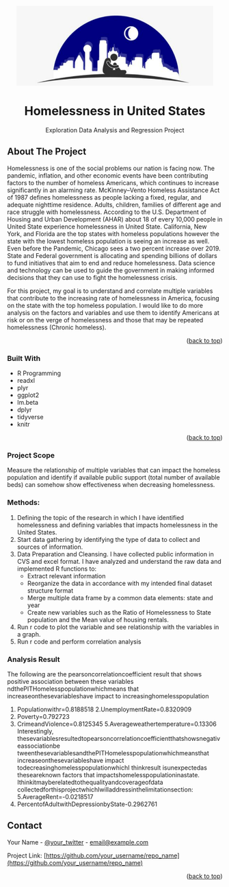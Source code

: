 <!-- PROJECT LOGO -->
<br />
<div align="center">
<p align="center">
  <img width="460" height="auto" src="https://github.com/Tutay0913JP/DataScienceWork/blob/main/images/homeless.png">
</p>


  <h1 align="center">Homelessness in United States </h1>
  <p align="center">
     Exploration Data Analysis and Regression Project
  </p>
</div>

<!-- ABOUT THE PROJECT -->
## About The Project

Homelessness is one of the social problems our nation is facing now. The pandemic, inflation, and other
 economic events have been contributing factors to the number of homeless Americans, which continues
 to increase significantly in an alarming rate. McKinney–Vento Homeless Assistance Act of 1987 defines
 homelessness as people lacking a fixed, regular, and adequate nighttime residence. Adults, children, families
 of different age and race struggle with homelessness. According to the U.S. Department of Housing and
 Urban Development (AHAR) about 18 of every 10,000 people in United State experience homelessness in
 United State. California, New York, and Florida are the top states with homeless populations however the
 state with the lowest homeless population is seeing an increase as well. Even before the Pandemic, Chicago
 sees a two percent increase over 2019. State and Federal government is allocating and spending billions of
 dollars to fund initiatives that aim to end and reduce homelessness. Data science and technology can be used
 to guide the government in making informed decisions that they can use to fight the homelessness crisis.
 
 For this project, my goal is to understand and correlate multiple variables that contribute to the increasing
 rate of homelessness in America, focusing on the state with the top homeless population. I would like to
 do more analysis on the factors and variables and use them to identify Americans at risk or on the verge of
 homelessness and those that may be repeated homelessness (Chronic homeless).

<p align="right">(<a href="#readme-top">back to top</a>)</p>

### Built With
* R Programming
* readxl
* plyr
* ggplot2
* lm.beta
* dplyr
* tidyverse
* knitr
<p align="right">(<a href="#readme-top">back to top</a>)</p>


<!-- GETTING STARTED -->
### Project Scope
 Measure the relationship of multiple variables that can impact the homeless population and identify if  available public support (total number of available beds) can somehow show effectiveness when decreasing 
homelessness.


### Methods:
 1. Defining the topic of the research in which I have identified homelessness and defining variables that  impacts homelessness in the United States.
 2. Start data gathering by identifying the type of data to collect and sources of information.
 3. Data Preparation and Cleansing. I have collected public information in CVS and excel format. I have  analyzed and understand the raw data and implemented R functions to:
    * Extract relevant information
    * Reorganize the data in accordance with my intended final dataset structure format
    * Merge multiple data frame by a common data elements: state and year
    * Create new variables such as the Ratio of Homelessness to State population and the Mean value of  housing rentals.
 5. Run r code to plot the variable and see relationship with the variables in a graph.
 6. Run r code and perform correlation analysis

### Analysis Result
The following are the pearsoncorrelationcoefficient result that shows positive association between these variables ndthePITHomelesspopulationwhichmeans that increaseonthesevariableshave impact to
 increasinghomelesspopulation
 1. Populationwithr=0.8188518
 2.UnemploymentRate=0.8320909
 3. Poverty=0.792723
 4. CrimeandViolence=0.8125345
 5.Averageweathertemperature=0.13306
 Interestingly, thesevariablesresultedtopearsoncorrelationcoefficientthatshowsnegativeassociationbe
tweenthesevariablesandthePITHomelesspopulationwhichmeansthat increaseonthesevariableshave
 impact todecreasinghomelesspopulationwhichI thinkresult isunexpectedas theseareknown factors
 that impactshomelesspopulationinastate. Ithinkitmayberelatedtothequalityandcoverageofdata
 collectedforthisprojectwhichIwilladdressinthelimitationsection:
 5.AverageRent=-0.0218517
 6. PercentofAdultwithDepressionbyState-0.2962761


<!-- CONTACT -->
## Contact

Your Name - [@your_twitter](https://twitter.com/your_username) - email@example.com

Project Link: [https://github.com/your_username/repo_name](https://github.com/your_username/repo_name)

<p align="right">(<a href="#readme-top">back to top</a>)</p>



<!-- MARKDOWN LINKS & IMAGES -->
<!-- https://www.markdownguide.org/basic-syntax/#reference-style-links -->
[contributors-shield]: https://img.shields.io/github/contributors/othneildrew/Best-README-Template.svg?style=for-the-badge
[contributors-url]: https://github.com/othneildrew/Best-README-Template/graphs/contributors
[forks-shield]: https://img.shields.io/github/forks/othneildrew/Best-README-Template.svg?style=for-the-badge
[forks-url]: https://github.com/othneildrew/Best-README-Template/network/members
[stars-shield]: https://img.shields.io/github/stars/othneildrew/Best-README-Template.svg?style=for-the-badge
[stars-url]: https://github.com/othneildrew/Best-README-Template/stargazers
[issues-shield]: https://img.shields.io/github/issues/othneildrew/Best-README-Template.svg?style=for-the-badge
[issues-url]: https://github.com/othneildrew/Best-README-Template/issues
[license-shield]: https://img.shields.io/github/license/othneildrew/Best-README-Template.svg?style=for-the-badge
[license-url]: https://github.com/othneildrew/Best-README-Template/blob/master/LICENSE.txt
[linkedin-shield]: https://img.shields.io/badge/-LinkedIn-black.svg?style=for-the-badge&logo=linkedin&colorB=555
[linkedin-url]: https://linkedin.com/in/othneildrew
[product-screenshot]: images/screenshot.png
[Next.js]: https://img.shields.io/badge/next.js-000000?style=for-the-badge&logo=nextdotjs&logoColor=white
[Next-url]: https://nextjs.org/
[React.js]: https://img.shields.io/badge/React-20232A?style=for-the-badge&logo=react&logoColor=61DAFB
[React-url]: https://reactjs.org/
[Vue.js]: https://img.shields.io/badge/Vue.js-35495E?style=for-the-badge&logo=vuedotjs&logoColor=4FC08D
[Vue-url]: https://vuejs.org/
[Angular.io]: https://img.shields.io/badge/Angular-DD0031?style=for-the-badge&logo=angular&logoColor=white
[Angular-url]: https://angular.io/
[Svelte.dev]: https://img.shields.io/badge/Svelte-4A4A55?style=for-the-badge&logo=svelte&logoColor=FF3E00
[Svelte-url]: https://svelte.dev/
[Laravel.com]: https://img.shields.io/badge/Laravel-FF2D20?style=for-the-badge&logo=laravel&logoColor=white
[Laravel-url]: https://laravel.com
[Bootstrap.com]: https://img.shields.io/badge/Bootstrap-563D7C?style=for-the-badge&logo=bootstrap&logoColor=white
[Bootstrap-url]: https://getbootstrap.com
[JQuery.com]: https://img.shields.io/badge/jQuery-0769AD?style=for-the-badge&logo=jquery&logoColor=white
[JQuery-url]: https://jquery.com 
